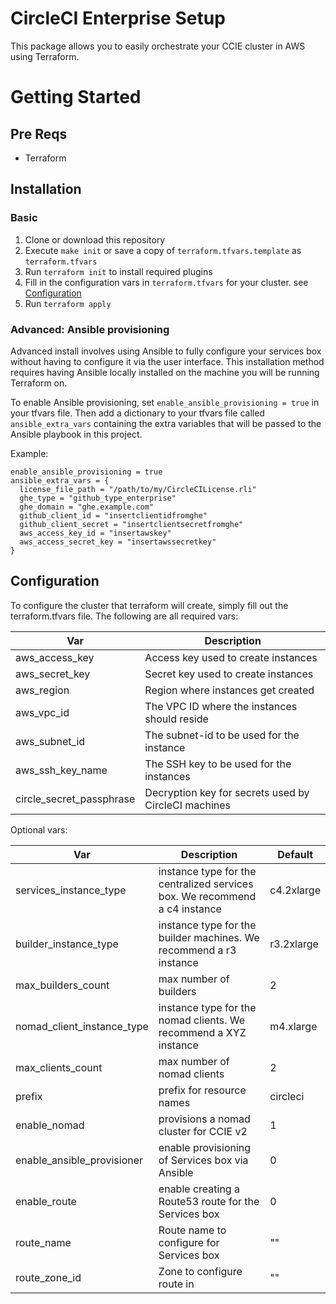# CircleCI Enterprise Setup

This package allows you to easily orchestrate your CCIE cluster in AWS using Terraform.

# Getting Started

## Pre Reqs

- Terraform

## Installation

### Basic

1. Clone or download this repository
1. Execute `make init` or save a copy of `terraform.tfvars.template` as `terraform.tfvars`
1. Run `terraform init` to install required plugins
1. Fill in the configuration vars in `terraform.tfvars` for your cluster. see [Configuration](#configuration)
1. Run `terraform apply`

### Advanced: Ansible provisioning

Advanced install involves using Ansible to fully configure your services box without having to configure it via the user interface. This installation method requires having Ansible locally installed on the machine you will be running Terraform on.

To enable Ansible provisioning, set `enable_ansible_provisioning = true` in your tfvars file. Then add a dictionary to your tfvars file called `ansible_extra_vars` containing the extra variables that will be passed to the Ansible playbook in this project.

Example:

```
enable_ansible_provisioning = true
ansible_extra_vars = {
  license_file_path = "/path/to/my/CircleCILicense.rli"
  ghe_type = "github_type_enterprise"
  ghe_domain = "ghe.example.com"
  github_client_id = "insertclientidfromghe"
  github_client_secret = "insertclientsecretfromghe"
  aws_access_key_id = "insertawskey"
  aws_access_secret_key = "insertawssecretkey"
}
```

## Configuration

To configure the cluster that terraform will create, simply fill out the terraform.tfvars file. The following are all required vars:

  | Var      | Description |
  | -------- | ----------- |
  | aws_access_key | Access key used to create instances |
  | aws_secret_key | Secret key used to create instances |
  | aws_region | Region where instances get created |
  | aws_vpc_id | The VPC ID where the instances should reside |
  | aws_subnet_id | The subnet-id to be used for the instance |
  | aws_ssh_key_name |  The SSH key to be used for the instances|
  | circle_secret_passphrase | Decryption key for secrets used by CircleCI machines |

Optional vars:

  | Var      | Description | Default |
  | -------- | ----------- | ------- |
  | services_instance_type | instance type for the centralized services box.  We recommend a c4 instance | c4.2xlarge |
  | builder_instance_type | instance type for the builder machines.  We recommend a r3 instance | r3.2xlarge |
  | max_builders_count | max number of builders | 2 |
  | nomad_client_instance_type | instance type for the nomad clients. We recommend a XYZ instance | m4.xlarge |
  | max_clients_count | max number of nomad clients | 2 |
  | prefix   | prefix for resource names | circleci |
  | enable_nomad | provisions a nomad cluster for CCIE v2 | 1 |
  | enable_ansible_provisioner | enable provisioning of Services box via Ansible | 0 |
  | enable_route | enable creating a Route53 route for the Services box | 0 |
  | route_name | Route name to configure for Services box | "" |
  | route_zone_id | Zone to configure route in | "" |
